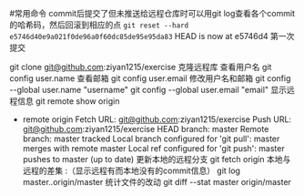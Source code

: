#常用命令
commit后提交了但未推送给远程仓库时可以用git log查看各个commit的哈希码，然后回滚到相应的点
`git reset --hard e5746d40e9a021f0de96a0f60dc85de95e95da83`
HEAD is now at e5746d4 第一次提交


git clone git@github.com:ziyan1215/exercise  克隆远程库
查看用户名
git config user.name 
查看邮箱
git config user.email
修改用户名和邮箱
git config --global user.name "username"
git config --global user.email "email"
显示远程信息
git remote show origin
 * remote origin
  Fetch URL: git@github.com:ziyan1215/exercise
  Push  URL: git@github.com:ziyan1215/exercise
  HEAD branch: master
  Remote branch:
    master tracked
  Local branch configured for 'git pull':
    master merges with remote master
  Local ref configured for 'git push':
    master pushes to master (up to date)
更新本地的远程分支
  git fetch origin
  本地与远程的差集 :（显示远程有而本地没有的commit信息）
  git log master..origin/master
  统计文件的改动
    git diff --stat master origin/master